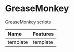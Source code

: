 GreaseMonkey
===============

GreaseMonkey scripts

 Name     | Features
 :--      | :--
 template | template
